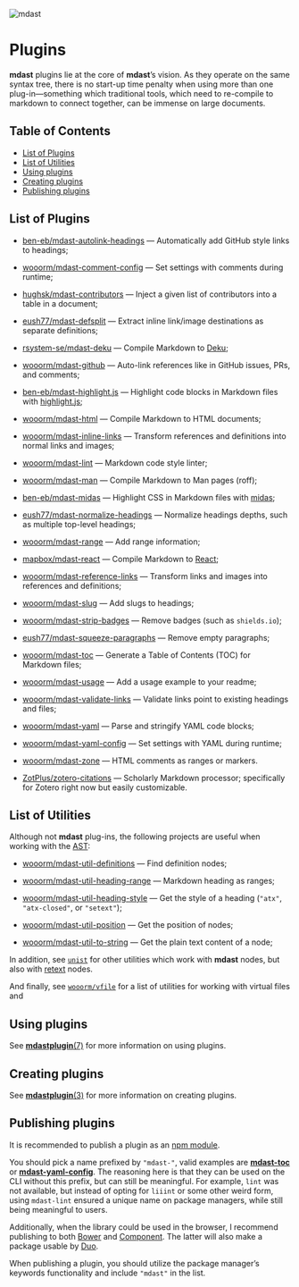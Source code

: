 ![mdast](https://cdn.rawgit.com/wooorm/mdast/master/logo.svg)

# Plugins

**mdast** plugins lie at the core of **mdast**’s vision. As they operate on
the same syntax tree, there is no start-up time penalty when using more than
one plug-in—something which traditional tools, which need to re-compile
to markdown to connect together, can be immense on large documents.

## Table of Contents

*   [List of Plugins](#list-of-plugins)
*   [List of Utilities](#list-of-utilities)
*   [Using plugins](#using-plugins)
*   [Creating plugins](#creating-plugins)
*   [Publishing plugins](#publishing-plugins)

## List of Plugins

*   [ben-eb/mdast-autolink-headings](https://github.com/ben-eb/mdast-autolink-headings)
    — Automatically add GitHub style links to headings;

*   [wooorm/mdast-comment-config](https://github.com/wooorm/mdast-comment-config)
    — Set settings with comments during runtime;

*   [hughsk/mdast-contributors](https://github.com/hughsk/mdast-contributors)
    — Inject a given list of contributors into a table in a document;

*   [eush77/mdast-defsplit](https://github.com/eush77/mdast-defsplit)
    — Extract inline link/image destinations as separate definitions;

*   [rsystem-se/mdast-deku](https://github.com/rsystem-se/mdast-deku)
    — Compile Markdown to [Deku](https://github.com/dekujs/deku);

*   [wooorm/mdast-github](https://github.com/wooorm/mdast-github)
    — Auto-link references like in GitHub issues, PRs, and comments;

*   [ben-eb/mdast-highlight.js](https://github.com/ben-eb/mdast-highlight.js)
    — Highlight code blocks in Markdown files with
    [highlight.js](https://github.com/isagalaev/highlight.js);

*   [wooorm/mdast-html](https://github.com/wooorm/mdast-html)
    — Compile Markdown to HTML documents;

*   [wooorm/mdast-inline-links](https://github.com/wooorm/mdast-inline-links)
    — Transform references and definitions into normal links and images;

*   [wooorm/mdast-lint](https://github.com/wooorm/mdast-lint)
    — Markdown code style linter;

*   [wooorm/mdast-man](https://github.com/wooorm/mdast-man)
    — Compile Markdown to Man pages (roff);

*   [ben-eb/mdast-midas](https://github.com/ben-eb/mdast-midas)
    — Highlight CSS in Markdown files with [midas](https://github.com/ben-eb/midas);

*   [eush77/mdast-normalize-headings](https://github.com/eush77/mdast-normalize-headings)
    — Normalize headings depths, such as multiple top-level headings;

*   [wooorm/mdast-range](https://github.com/wooorm/mdast-range)
    — Add range information;

*   [mapbox/mdast-react](https://github.com/mapbox/mdast-react)
    — Compile Markdown to [React](https://github.com/facebook/react);

*   [wooorm/mdast-reference-links](https://github.com/wooorm/mdast-reference-links)
    — Transform links and images into references and definitions;

*   [wooorm/mdast-slug](https://github.com/wooorm/mdast-slug)
    — Add slugs to headings;

*   [wooorm/mdast-strip-badges](https://github.com/wooorm/mdast-strip-badges)
    — Remove badges (such as `shields.io`);

*   [eush77/mdast-squeeze-paragraphs](https://github.com/eush77/mdast-squeeze-paragraphs)
    — Remove empty paragraphs;

*   [wooorm/mdast-toc](https://github.com/wooorm/mdast-toc)
    — Generate a Table of Contents (TOC) for Markdown files;

*   [wooorm/mdast-usage](https://github.com/wooorm/mdast-usage)
    — Add a usage example to your readme;

*   [wooorm/mdast-validate-links](https://github.com/wooorm/mdast-validate-links)
    — Validate links point to existing headings and files;

*   [wooorm/mdast-yaml](https://github.com/wooorm/mdast-yaml)
    — Parse and stringify YAML code blocks;

*   [wooorm/mdast-yaml-config](https://github.com/wooorm/mdast-yaml-config)
    — Set settings with YAML during runtime;

*   [wooorm/mdast-zone](https://github.com/wooorm/mdast-zone)
    — HTML comments as ranges or markers.

*   [ZotPlus/zotero-citations](https://github.com/ZotPlus/zotero-citations/blob/master/lib/schomd.coffee)
    — Scholarly Markdown processor; specifically for Zotero right now but easily customizable.

## List of Utilities

Although not **mdast** plug-ins, the following projects are useful when
working with the [AST](https://github.com/wooorm/mdast/blob/master/doc/mdastnode.7.md):

*   [wooorm/mdast-util-definitions](https://github.com/wooorm/mdast-util-definitions)
    — Find definition nodes;

*   [wooorm/mdast-util-heading-range](https://github.com/wooorm/mdast-util-heading-range)
    — Markdown heading as ranges;

*   [wooorm/mdast-util-heading-style](https://github.com/wooorm/mdast-util-heading-style)
    — Get the style of a heading (`"atx"`, `"atx-closed"`, or `"setext"`);

*   [wooorm/mdast-util-position](https://github.com/wooorm/mdast-util-position)
    — Get the position of nodes;

*   [wooorm/mdast-util-to-string](https://github.com/wooorm/mdast-util-to-string)
    — Get the plain text content of a node;

In addition, see [`unist`](https://github.com/wooorm/unist#unist-node-utilties)
for other utilities which work with **mdast** nodes, but also with
[retext](https://github.com/wooorm/retext) nodes.

And finally, see [`wooorm/vfile`](https://github.com/wooorm/vfile#related-tools)
for a list of utilities for working with virtual files and

## Using plugins

See [**mdastplugin**(7)](https://github.com/wooorm/mdast/blob/master/doc/mdastplugin.7.md)
for more information on using plugins.

## Creating plugins

See [**mdastplugin**(3)](https://github.com/wooorm/mdast/blob/master/doc/mdastplugin.3.md)
for more information on creating plugins.

## Publishing plugins

It is recommended to publish a plugin as an
[npm module](https://docs.npmjs.com/getting-started/publishing-npm-packages).

You should pick a name prefixed by `"mdast-"`, valid examples are
[**mdast-toc**](https://www.npmjs.com/package/mdast-toc) or
[**mdast-yaml-config**](https://www.npmjs.com/package/mdast-yaml-config).
The reasoning here is that they can be used on the CLI without this prefix,
but can still be meaningful. For example, `lint` was not available, but instead
of opting for `liiint` or some other weird form, using `mdast-lint` ensured a
unique name on package managers, while still being meaningful to users.

Additionally, when the library could be used in the browser, I recommend
publishing to both [Bower](http://bower.io/docs/creating-packages/) and
[Component](https://github.com/componentjs/guide/blob/master/creating-components/publishing.md).
The latter will also make a package usable by [Duo](https://github.com/duojs/duo).

When publishing a plugin, you should utilize the package manager’s keywords
functionality and include `"mdast"` in the list.

